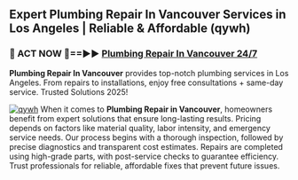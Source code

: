 ## Expert Plumbing Repair In Vancouver Services in Los Angeles | Reliable & Affordable (qywh)  

<h3>🚿 ACT NOW 🌟==►► <a href="https://tinyurl.com/2ne6vx2x" rel="nofollow">Plumbing Repair In Vancouver 24/7</a></h3>

**Plumbing Repair In Vancouver** provides top-notch plumbing services in Los Angeles. From repairs to installations, enjoy free consultations + same-day service. Trusted Solutions 2025!

[![qywh](https://i.imgur.com/4PFF4AK.jpeg)](https://tinyurl.com/2ne6vx2x)
When it comes to **Plumbing Repair in Vancouver**, homeowners benefit from expert solutions that ensure long-lasting results. Pricing depends on factors like material quality, labor intensity, and emergency service needs. Our process begins with a thorough inspection, followed by precise diagnostics and transparent cost estimates. Repairs are completed using high-grade parts, with post-service checks to guarantee efficiency. Trust professionals for reliable, affordable fixes that prevent future issues.